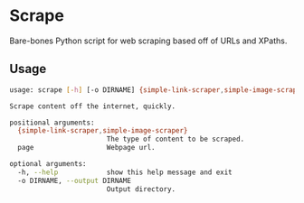 # Scrape

Bare-bones Python script for web scraping based off of URLs and XPaths.

## Usage

```bash
usage: scrape [-h] [-o DIRNAME] {simple-link-scraper,simple-image-scraper} page

Scrape content off the internet, quickly.

positional arguments:
  {simple-link-scraper,simple-image-scraper}
                        The type of content to be scraped.
  page                  Webpage url.

optional arguments:
  -h, --help            show this help message and exit
  -o DIRNAME, --output DIRNAME
                        Output directory.
```